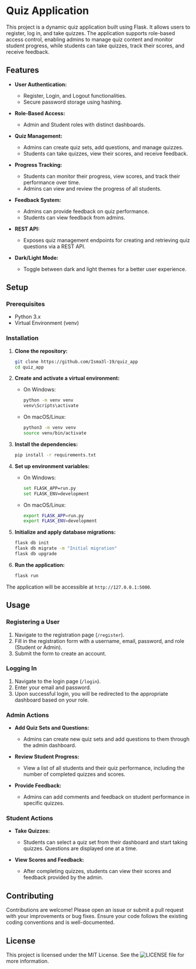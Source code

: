 # Quiz Application

This project is a dynamic quiz application built using Flask. It allows users to register, log in, and take quizzes. The application supports role-based access control, enabling admins to manage quiz content and monitor student progress, while students can take quizzes, track their scores, and receive feedback.

## Features

- **User Authentication:**
  - Register, Login, and Logout functionalities.
  - Secure password storage using hashing.
  
- **Role-Based Access:**
  - Admin and Student roles with distinct dashboards.
  
- **Quiz Management:**
  - Admins can create quiz sets, add questions, and manage quizzes.
  - Students can take quizzes, view their scores, and receive feedback.

- **Progress Tracking:**
  - Students can monitor their progress, view scores, and track their performance over time.
  - Admins can view and review the progress of all students.

- **Feedback System:**
  - Admins can provide feedback on quiz performance.
  - Students can view feedback from admins.

- **REST API:**
  - Exposes quiz management endpoints for creating and retrieving quiz questions via a REST API.

- **Dark/Light Mode:**
  - Toggle between dark and light themes for a better user experience.

## Setup

### Prerequisites

- Python 3.x
- Virtual Environment (venv)

### Installation

1. **Clone the repository:**
    ```bash
    git clone https://github.com/Isma3l-19/quiz_app
    cd quiz_app
    ```

2. **Create and activate a virtual environment:**
    - On Windows:
      ```bash
      python -m venv venv
      venv\Scripts\activate
      ```
    - On macOS/Linux:
      ```bash
      python3 -m venv venv
      source venv/bin/activate
      ```

3. **Install the dependencies:**
    ```bash
    pip install -r requirements.txt
    ```

4. **Set up environment variables:**
    - On Windows:
      ```bash
      set FLASK_APP=run.py
      set FLASK_ENV=development
      ```
    - On macOS/Linux:
      ```bash
      export FLASK_APP=run.py
      export FLASK_ENV=development
      ```

5. **Initialize and apply database migrations:**
    ```bash
    flask db init
    flask db migrate -m "Initial migration"
    flask db upgrade
    ```

6. **Run the application:**
    ```bash
    flask run
    ```

The application will be accessible at `http://127.0.0.1:5000`.

## Usage

### Registering a User

1. Navigate to the registration page (`/register`).
2. Fill in the registration form with a username, email, password, and role (Student or Admin).
3. Submit the form to create an account.

### Logging In

1. Navigate to the login page (`/login`).
2. Enter your email and password.
3. Upon successful login, you will be redirected to the appropriate dashboard based on your role.

### Admin Actions

- **Add Quiz Sets and Questions:**
  - Admins can create new quiz sets and add questions to them through the admin dashboard.

- **Review Student Progress:**
  - View a list of all students and their quiz performance, including the number of completed quizzes and scores.

- **Provide Feedback:**
  - Admins can add comments and feedback on student performance in specific quizzes.

### Student Actions

- **Take Quizzes:**
  - Students can select a quiz set from their dashboard and start taking quizzes. Questions are displayed one at a time.

- **View Scores and Feedback:**
  - After completing quizzes, students can view their scores and feedback provided by the admin.


## Contributing

Contributions are welcome! Please open an issue or submit a pull request with your improvements or bug fixes. Ensure your code follows the existing coding conventions and is well-documented.

## License

This project is licensed under the MIT License. See the ![LICENSE](LICENSE)
file for more information.
